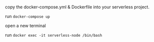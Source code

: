 copy the docker-compose.yml & Dockerfile into your serverless project.

run `docker-compose up`

open a new terminal

run `docker exec -it serverless-node /bin/bash`